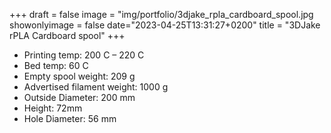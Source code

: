 +++
draft = false
image = "img/portfolio/3djake_rpla_cardboard_spool.jpg
showonlyimage = false
date="2023-04-25T13:31:27+0200"
title = "3DJake rPLA Cardboard spool"
+++

* Printing temp: 200 C – 220 C
* Bed temp: 60 C
* Empty spool weight: 209 g
* Advertised filament weight: 1000 g
* Outside Diameter: 200 mm
* Height: 72mm
* Hole Diameter: 56 mm
<!--more-->
